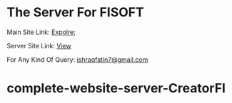 # The Server For FISOFT 

Main Site Link: [Expolre](https://fisoft-solution.web.app/);

Server Site Link: [View](https://glacial-anchorage-43619.herokuapp.com/)

For Any Kind Of Query: ishraqfatin7@gmail.com

# complete-website-server-CreatorFI
